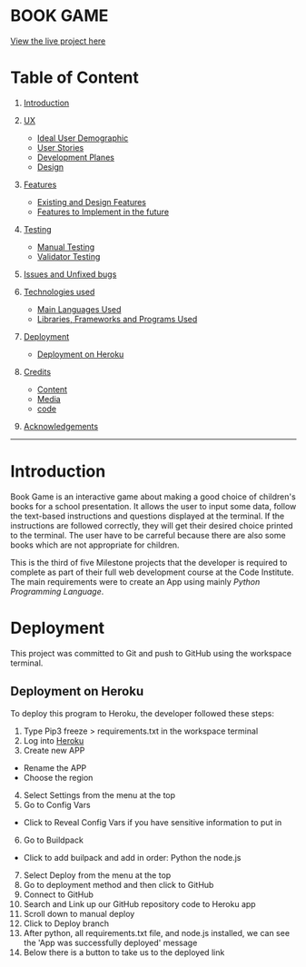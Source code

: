 # BOOK GAME

[View the live project here](https://book-choicegame.herokuapp.com/)

# Table of Content

1. [Introduction](#introduction "Goto introduction")

2. [UX](#ux "Goto ux")

    - [Ideal User Demographic](#ideal-user-demographic "Goto ideal user demographic")
    - [User Stories](#user-stories "Goto user stories")
    - [Development Planes](#development-planes "Goto development planes")
    - [Design](#design "Goto design")

3. [Features](#features "Goto features")

    - [Existing and Design Features](#existing-and-design-features "Goto existing & design features")
    - [Features to Implement in the future](#features-to-implement-in-the-future "Goto features to implement in the future")
    
4. [Testing](#testing "Goto testing")

    - [Manual Testing](#)
    - [Validator Testing](#)

5. [Issues and Unfixed bugs](#issues-and-unfixed-bugs "Goto issues and unfixed bugs")

6. [Technologies used](#technologies-used "Goto technologies used")
 
    - [Main Languages Used](#main-languages-used "Goto main languages used")
    - [Libraries, Frameworks and Programs Used](#libraries-frameworks-and-programs-used "Goto libraries, frameworks and programs used")
    
7. [Deployment](#deployment "Goto deployment")

    - [Deployment on Heroku](#deployment-on-heroku "Goto deployment on heroku")

8. [Credits](#credits "Goto credits")

    - [Content](#content "Goto content")
    - [Media](#media "Goto media")
    - [code](#code "code")

9. [Acknowledgements](#acknowledgements "Goto acknowledgements")

---

# Introduction

Book Game is an interactive game about making a good choice of children's books for a school presentation. It allows the user to input some data, follow the text-based instructions and questions displayed at the terminal. If the instructions are followed correctly, they will get their desired choice printed to the terminal. The user have to be carreful because there are also some books which are not appropriate for children.

This is the third of five Milestone projects that the developer is required to complete as part of their full web development course at the Code Institute. The main requirements were to create an App using mainly *Python Programming Language*.

# Deployment

This project was committed to Git and push to GitHub using the workspace terminal.

## Deployment on Heroku

To deploy this program to Heroku, the developer followed these steps:

1. Type Pip3 freeze > requirements.txt in the workspace terminal
2. Log into [Heroku]()
3. Create new APP 
  - Rename the APP
  - Choose the region
4. Select Settings from the menu at the top
5. Go to Config Vars 
  - Click to Reveal Config Vars if you have sensitive information to put in
6. Go to Buildpack
  - Click to add builpack and add in order: Python the node.js
7. Select Deploy from the menu at the top
8. Go to deployment method and then click to GitHub 
9. Connect to GitHub
10. Search and Link up our GitHub repository code to Heroku app
11. Scroll down to manual deploy
12. Click to Deploy branch
13. After python, all requirements.txt file, and node.js installed, we can see the 'App was successfully deployed' message
14. Below there is a button to take us to the deployed link